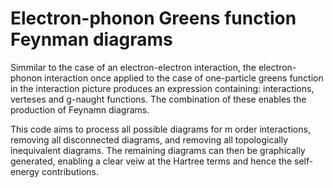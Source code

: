 # Electron-phonon Greens function Feynman diagrams

Simmilar to the case of an electron-electron interaction, the electron-phonon interaction once applied to the case of one-particle greens function in the interaction picture produces an expression containing: interactions, verteses and g-naught functions. The combination of these enables the production of Feynamn diagrams.

This code aims to process all possible diagrams for m order interactions, removing all disconnected diagrams, and removing all topologically inequivalent diagrams. The remaining diagrams can then be graphically generated, enabling a clear veiw at the Hartree terms and hence the self-energy contributions.
